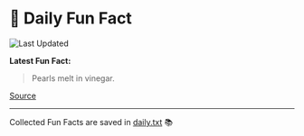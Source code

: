 # 🌟 Daily Fun Fact

![Last Updated](https://img.shields.io/badge/Last_Updated-2025_10_21-blue?style=flat-square)

**Latest Fun Fact:**

> Pearls melt in vinegar.

[Source](http://www.djtech.net/humor/useless_facts.htm)

---

Collected Fun Facts are saved in [daily.txt](daily.txt) 📚
